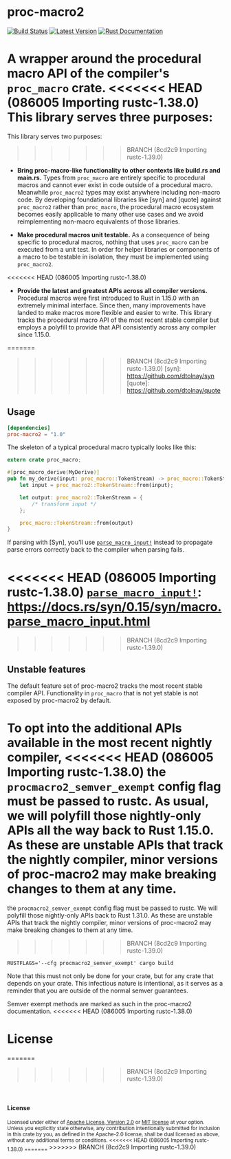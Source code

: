 # proc-macro2

[![Build Status](https://api.travis-ci.com/alexcrichton/proc-macro2.svg?branch=master)](https://travis-ci.com/alexcrichton/proc-macro2)
[![Latest Version](https://img.shields.io/crates/v/proc-macro2.svg)](https://crates.io/crates/proc-macro2)
[![Rust Documentation](https://img.shields.io/badge/api-rustdoc-blue.svg)](https://docs.rs/proc-macro2)

A wrapper around the procedural macro API of the compiler's `proc_macro` crate.
<<<<<<< HEAD   (086005 Importing rustc-1.38.0)
This library serves three purposes:
=======
This library serves two purposes:
>>>>>>> BRANCH (8cd2c9 Importing rustc-1.39.0)

- **Bring proc-macro-like functionality to other contexts like build.rs and
  main.rs.** Types from `proc_macro` are entirely specific to procedural macros
  and cannot ever exist in code outside of a procedural macro. Meanwhile
  `proc_macro2` types may exist anywhere including non-macro code. By developing
  foundational libraries like [syn] and [quote] against `proc_macro2` rather
  than `proc_macro`, the procedural macro ecosystem becomes easily applicable to
  many other use cases and we avoid reimplementing non-macro equivalents of
  those libraries.

- **Make procedural macros unit testable.** As a consequence of being specific
  to procedural macros, nothing that uses `proc_macro` can be executed from a
  unit test. In order for helper libraries or components of a macro to be
  testable in isolation, they must be implemented using `proc_macro2`.

<<<<<<< HEAD   (086005 Importing rustc-1.38.0)
- **Provide the latest and greatest APIs across all compiler versions.**
  Procedural macros were first introduced to Rust in 1.15.0 with an extremely
  minimal interface. Since then, many improvements have landed to make macros
  more flexible and easier to write. This library tracks the procedural macro
  API of the most recent stable compiler but employs a polyfill to provide that
  API consistently across any compiler since 1.15.0.

=======
>>>>>>> BRANCH (8cd2c9 Importing rustc-1.39.0)
[syn]: https://github.com/dtolnay/syn
[quote]: https://github.com/dtolnay/quote

## Usage

```toml
[dependencies]
proc-macro2 = "1.0"
```

The skeleton of a typical procedural macro typically looks like this:

```rust
extern crate proc_macro;

#[proc_macro_derive(MyDerive)]
pub fn my_derive(input: proc_macro::TokenStream) -> proc_macro::TokenStream {
    let input = proc_macro2::TokenStream::from(input);

    let output: proc_macro2::TokenStream = {
        /* transform input */
    };

    proc_macro::TokenStream::from(output)
}
```

If parsing with [Syn], you'll use [`parse_macro_input!`] instead to propagate
parse errors correctly back to the compiler when parsing fails.

<<<<<<< HEAD   (086005 Importing rustc-1.38.0)
[`parse_macro_input!`]: https://docs.rs/syn/0.15/syn/macro.parse_macro_input.html
=======
[`parse_macro_input!`]: https://docs.rs/syn/1.0/syn/macro.parse_macro_input.html
>>>>>>> BRANCH (8cd2c9 Importing rustc-1.39.0)

## Unstable features

The default feature set of proc-macro2 tracks the most recent stable compiler
API. Functionality in `proc_macro` that is not yet stable is not exposed by
proc-macro2 by default.

To opt into the additional APIs available in the most recent nightly compiler,
<<<<<<< HEAD   (086005 Importing rustc-1.38.0)
the `procmacro2_semver_exempt` config flag must be passed to rustc. As usual, we
will polyfill those nightly-only APIs all the way back to Rust 1.15.0. As these
are unstable APIs that track the nightly compiler, minor versions of proc-macro2
may make breaking changes to them at any time.
=======
the `procmacro2_semver_exempt` config flag must be passed to rustc. We will
polyfill those nightly-only APIs back to Rust 1.31.0. As these are unstable APIs
that track the nightly compiler, minor versions of proc-macro2 may make breaking
changes to them at any time.
>>>>>>> BRANCH (8cd2c9 Importing rustc-1.39.0)

```
RUSTFLAGS='--cfg procmacro2_semver_exempt' cargo build
```

Note that this must not only be done for your crate, but for any crate that
depends on your crate. This infectious nature is intentional, as it serves as a
reminder that you are outside of the normal semver guarantees.

Semver exempt methods are marked as such in the proc-macro2 documentation.
<<<<<<< HEAD   (086005 Importing rustc-1.38.0)

# License
=======
>>>>>>> BRANCH (8cd2c9 Importing rustc-1.39.0)

<br>

#### License

<sup>
Licensed under either of <a href="LICENSE-APACHE">Apache License, Version
2.0</a> or <a href="LICENSE-MIT">MIT license</a> at your option.
</sup>

<br>

<sub>
Unless you explicitly state otherwise, any contribution intentionally submitted
for inclusion in this crate by you, as defined in the Apache-2.0 license, shall
be dual licensed as above, without any additional terms or conditions.
<<<<<<< HEAD   (086005 Importing rustc-1.38.0)
=======
</sub>
>>>>>>> BRANCH (8cd2c9 Importing rustc-1.39.0)
